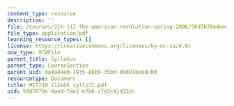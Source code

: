 ```yaml
---
content_type: resource
description: ''
file: /courses/21h-112-the-american-revolution-spring-2006/50d7b70e4ae47ae2e7b6c7d3c41d132c_MIT21H_112s06_sylls11.pdf
file_type: application/pdf
learning_resource_types: []
license: https://creativecommons.org/licenses/by-nc-sa/4.0/
ocw_type: OCWFile
parent_title: Syllabus
parent_type: CourseSection
parent_uid: 8a4a84ed-1935-86b9-35bd-09d918e69cb0
resourcetype: Document
title: MIT21H_112s06_sylls11.pdf
uid: 50d7b70e-4ae4-7ae2-e7b6-c7d3c41d132c
---
```

